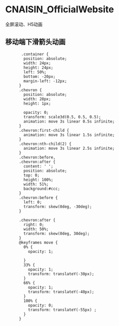 # CNAISIN_OfficialWebsite
全屏滚动、H5动画
## 移动端下滑箭头动画

           .container {
            position: absolute;
            width: 24px;
            height: 24px;
            left: 50%;
            bottom: -20px;
            margin-left: -12px;
          }
          .chevron {
            position: absolute;
            width: 28px;
            height: 1px;

            opacity: 0;
            transform: scale3d(0.5, 0.5, 0.5);
            animation: move 3s linear 0.5s infinite;
          }
          .chevron:first-child {
            animation: move 3s linear 1.5s infinite;
          }
          .chevron:nth-child(2) {
            animation: move 3s linear 2.5s infinite;
          }
          .chevron:before,
          .chevron:after {
            content: ' ';
            position: absolute;
            top: 0;
            height: 100%;
            width: 51%;
            background:#ccc;
          }
          .chevron:before {
            left: 0;
            transform: skew(0deg, -30deg);
          }

          .chevron:after {
            right: 0;
            width: 50%;
            transform: skew(0deg, 30deg);
          }
          @keyframes move {
            0% {
              opacity: 1;

            }
            33% {
              opacity: 1;
              transform: translateY(-30px);
            }
            66% {
              opacity: 1;
              transform: translateY(-40px);
            }
            100% {
              opacity: 0;
              transform: translateY(-55px) ;
            }
          }
         
